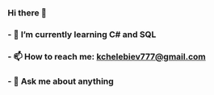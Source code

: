 ### Hi there 👋
### - 🌱 I’m currently learning C# and SQL
### - 📫 How to reach me: kchelebiev777@gmail.com
### - 💬 Ask me about anything


<!--
**kristianche/kristianche** is a ✨ _special_ ✨ repository because its `README.md` (this file) appears on your GitHub profile.

Here are some ideas to get you started:


- 🔭 I’m currently working on ...
- 🌱 I’m currently learning C# and SQL
- 👯 I’m looking to collaborate on ...
- 🤔 I’m looking for help with ...
- 💬 Ask me about anything
- 📫 How to reach me: kchelebiev777@gmail.com
- 😄 Pronouns: ...
- ⚡ Fun fact: ...
-->
